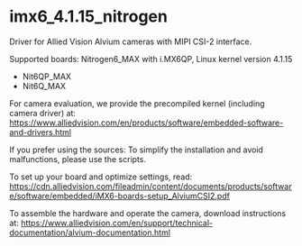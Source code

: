 # imx6_4.1.15_nitrogen
Driver for Allied Vision Alvium cameras with MIPI CSI-2 interface.

Supported boards: Nitrogen6_MAX with i.MX6QP, Linux kernel version 4.1.15
* Nit6QP_MAX
* Nit6Q_MAX

For camera evaluation, we provide the precompiled kernel (including camera driver) at: https://www.alliedvision.com/en/products/software/embedded-software-and-drivers.html

If you prefer using the sources: To simplify the installation and avoid malfunctions, please use the scripts.

To set up your board and optimize settings, read: https://cdn.alliedvision.com/fileadmin/content/documents/products/software/software/embedded/iMX6-boards-setup_AlviumCSI2.pdf

To assemble the hardware and operate the camera, download instructions at: https://www.alliedvision.com/en/support/technical-documentation/alvium-documentation.html
